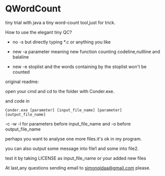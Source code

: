 # QWordCount
tiny trial with java
a tiny word-count tool,just for trick.

How to use the elegant tiny QC?

+ no -s but directly typing \*.c or anything you like

+ new -a parameter meaning new function counting codeline,nullline and balaline

+ new -e stoplist and the words containing by the stoplist won't be counted

original readme:

  open your cmd and cd to the folder with Conder.exe.
  
  and code in 
  
    Conder.exe [parameter] [input_file_name] [parameter] [output_file_name]
    
  -c -w -l for parameters before input_file_name and -o before output_file_name
  
  perhaps you want to analyse one more files.it's ok in my program.
  
  you can also output some message into file1 and some into file2.
   
  test it by taking LICENSE as input_file_name or your added new files
   
At last,any questions sending email to simonqidaa@gmail.com please.
